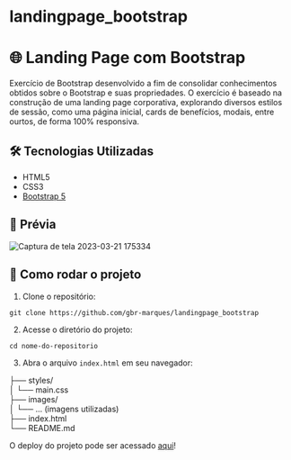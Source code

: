 # landingpage_bootstrap

# 🌐 Landing Page com Bootstrap

Exercício de Bootstrap desenvolvido a fim de consolidar conhecimentos obtidos sobre o Bootstrap e suas propriedades.
O exercício é baseado na construção de uma landing page corporativa, explorando diversos estilos de sessão, como uma página inicial, cards de benefícios, modais, entre ourtos, de forma 100% responsiva.


## 🛠 Tecnologias Utilizadas

- HTML5
- CSS3
- [Bootstrap 5](https://getbootstrap.com/)

## 📸 Prévia

![Captura de tela 2023-03-21 175334](https://user-images.githubusercontent.com/65993692/226738344-a8db7afe-a8dd-4f40-a634-e12da6496131.png)

## 🚀 Como rodar o projeto

1. Clone o repositório:

```git clone https://github.com/gbr-marques/landingpage_bootstrap```

2. Acesse o diretório do projeto:

```cd nome-do-repositorio```

3. Abra o arquivo ```index.html``` em seu navegador:

├── styles/\
│ └── main.css\
├── images/\
│ └── ... (imagens utilizadas)\
├── index.html\
└── README.md

O deploy do projeto pode ser acessado <a href="https://exercicio-bootstrap-eight.vercel.app/">aqui</a>!